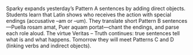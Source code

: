 Sparky expands yesterday’s Pattern A sentences by adding direct objects.
Students learn that Latin shows who receives the action with special endings (accusative –am or –um).
They translate short Pattern B sentences—Puella rosam amat, Puer aquam portat—chant the endings, and parse each role aloud.
The virtue Veritas – Truth continues: true sentences tell what is and what happens.
Tomorrow they will meet Patterns C and D (linking verbs and indirect objects).
